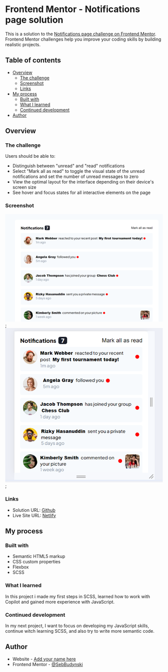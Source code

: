 


# Frontend Mentor - Notifications page solution

This is a solution to the [Notifications page challenge on Frontend Mentor](https://www.frontendmentor.io/challenges/notifications-page-DqK5QAmKbC). Frontend Mentor challenges help you improve your coding skills by building realistic projects. 

## Table of contents

- [Overview](#overview)
  - [The challenge](#the-challenge)
  - [Screenshot](#screenshot)
  - [Links](#links)
- [My process](#my-process)
  - [Built with](#built-with)
  - [What I learned](#what-i-learned)
  - [Continued development](#continued-development)
- [Author](#author)

## Overview

### The challenge

Users should be able to:

- Distinguish between "unread" and "read" notifications
- Select "Mark all as read" to toggle the visual state of the unread notifications and set the number of unread messages to zero
- View the optimal layout for the interface depending on their device's screen size
- See hover and focus states for all interactive elements on the page

### Screenshot

![Desktop creenshot](./assets/images/desktop-screenshot.png);
![Mobile creenshot](./assets/images/mobile-screenshot.png);

### Links

- Solution URL: [Github](https://github.com/SebBudynski/notifications-page)
- Live Site URL: [Netlify](https://notifications-page-sebastian.netlify.app/)

## My process

### Built with

- Semantic HTML5 markup
- CSS custom properties
- Flexbox
- SCSS


### What I learned

In this project i made my first steps in SCSS, learned how to work with Copilot and gained more experience with JavaScript.


### Continued development

In my next project, I want to focus on developing my JavaScript skills, continue witch learning SCSS, and also try to write more semantic code.



## Author

- Website - [Add your name here](https://www.your-site.com)
- Frontend Mentor - [@SebBudynski](https://www.frontendmentor.io/profile/SebBudynski)


